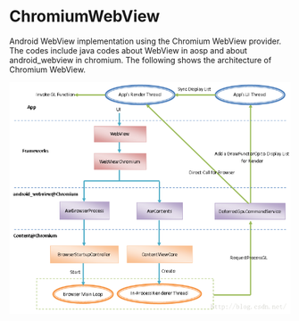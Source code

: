 # ChromiumWebView

Android WebView implementation using the Chromium WebView provider. 
The codes include java codes about WebView in aosp and about android_webview in chromium. 
The following shows the architecture of Chromium WebView.

![Android Chromium Architecture](./img/img.png)